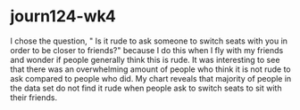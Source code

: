 # journ124-wk4
I chose the question, " Is it rude to ask someone to switch seats with you in order to be closer to friends?" because I do this when I fly with my friends and wonder if people generally think this is rude. 
It was interesting to see that there was an overwhelming amount of people who think it is not rude to ask compared to people who did. 
My chart reveals that majority of people in the data set do not find it rude when people ask to switch seats to sit with their friends.
